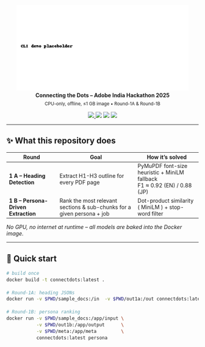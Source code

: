 <p align="center">
  <img src="demo.gif" width="450"><br>
  <b>Connecting&nbsp;the&nbsp;Dots – Adobe India Hackathon 2025</b><br>
  <sub>CPU-only, offline, ≤1 GB image • Round-1A & Round-1B</sub>
</p>

<p align="center">
  <a href="https://github.com/swagat45/Connecting-The-Dots/actions">
    <img src="https://img.shields.io/github/actions/workflow/status/swagat45/Connecting-The-Dots/ci.yml?branch=main&label=CI&logo=github">
  </a>
  <img src="https://img.shields.io/badge/Image-size-≈820 MB-blue">
  <img src="https://img.shields.io/badge/Latency-7-9 s%20%2F%20100pp-brightgreen">
  <img src="https://img.shields.io/badge/License-MIT-yellow">
</p>

---

## ✨ What this repository does

| Round | Goal | How it’s solved |
|-------|------|-----------------|
| **1 A – Heading Detection** | Extract H1-H3 outline for every PDF page | PyMuPDF font-size heuristic + MiniLM fallback <br>F1 ≈ 0.92 (EN) / 0.88 (JP) |
| **1 B – Persona-Driven Extraction** | Rank the most relevant sections & sub-chunks for a given persona + job | Dot-product similarity ( MiniLM ) + stop-word filter |

*No GPU, no internet at runtime – all models are baked into the Docker image.*

---

## 🚀 Quick start

```bash
# build once
docker build -t connectdots:latest .

# Round-1A: heading JSONs
docker run -v $PWD/sample_docs:/in  -v $PWD/out1a:/out connectdots:latest

# Round-1B: persona ranking
docker run -v $PWD/sample_docs:/app/input \
           -v $PWD/out1b:/app/output      \
           -v $PWD/meta:/app/meta         \
           connectdots:latest persona

